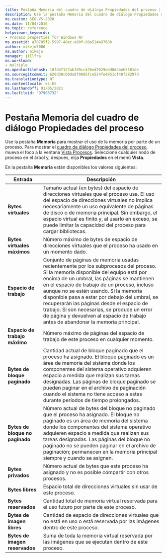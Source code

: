 ```yaml
---
title: Pestaña Memoria del cuadro de diálogo Propiedades del proceso | Microsoft Docs
description: Use la pestaña Memoria del cuadro de diálogo Propiedades del proceso para ver cómo usa la memoria un proceso. Se proporciona información sobre el espacio usado, el espacio compartido y el espacio virtual utilizado.
ms.custom: SEO-VS-2020
ms.date: 11/04/2016
ms.topic: reference
helpviewer_keywords:
- Process properties for Windows NT
ms.assetid: a70785f2-5997-40ec-a90f-80a52449768b
author: mikejo5000
ms.author: mikejo
manager: jillfra
ms.workload:
- multiple
ms.openlocfilehash: 10fd47127abfd9cc476ed7029edd0dbbeb5501de
ms.sourcegitcommit: 620d30c60da8f9805fce524fe4951cf40f28297d
ms.translationtype: HT
ms.contentlocale: es-ES
ms.lasthandoff: 01/05/2021
ms.locfileid: "97903732"
---
```

# <a name="memory-tab-process-properties-dialog-box"></a>Pestaña Memoria del cuadro de diálogo Propiedades del proceso
Use la pestaña **Memoria** para mostrar el uso de la memoria por parte de un proceso. Para mostrar el [cuadro de diálogo Propiedades del proceso](../debugger/process-properties-dialog-box.md), mueva el foco a la ventana [Vista Procesos](../debugger/processes-view.md). Seleccione cualquier nodo de proceso en el árbol y, después, elija **Propiedades** en el menú **Vista**.

 En la pestaña **Memoria** están disponibles los valores siguientes:

|Entrada|Descripción|
|-----------|-----------------|
|**Bytes virtuales**|Tamaño actual (en bytes) del espacio de direcciones virtuales que el proceso usa. El uso del espacio de direcciones virtuales no implica necesariamente un uso equivalente de páginas de disco o de memoria principal. Sin embargo, el espacio virtual es finito y, al usarlo en exceso, se puede limitar la capacidad del proceso para cargar bibliotecas.|
|**Bytes virtuales máximos**|Número máximo de bytes de espacio de direcciones virtuales que el proceso ha usado en un momento dado.|
|**Espacio de trabajo**|Conjunto de páginas de memoria usadas recientemente por los subprocesos del proceso. Si la memoria disponible del equipo está por encima de un umbral, las páginas se mantienen en el espacio de trabajo de un proceso, incluso aunque no se estén usando. Si la memoria disponible pasa a estar por debajo del umbral, se recuperarán las páginas desde el espacio de trabajo. Si son necesarias, se produce un error de página y devuelven al espacio de trabajo antes de abandonar la memoria principal.|
|**Espacio de trabajo máximo**|Número máximo de páginas del espacio de trabajo de este proceso en cualquier momento.|
|**Bytes de bloque paginado**|Cantidad actual de bloque paginado que el proceso ha asignado. El bloque paginado es un área de memoria del sistema donde los componentes del sistema operativo adquieren espacio a medida que realizan sus tareas designadas. Las páginas de bloque paginado se pueden paginar en el archivo de paginación cuando el sistema no tiene acceso a estas durante períodos de tiempo prolongados.|
|**Bytes de bloque no paginado**|Número actual de bytes del bloque no paginado que el proceso ha asignado. El bloque no paginado es un área de memoria del sistema donde los componentes del sistema operativo adquieren espacio a medida que realizan sus tareas designadas. Las páginas del bloque no paginado no se pueden paginar en el archivo de paginación; permanecen en la memoria principal siempre y cuando se asignen.|
|**Bytes privados**|Número actual de bytes que este proceso ha asignado y no es posible compartir con otros procesos.|
|**Bytes libres**|Espacio total de direcciones virtuales sin usar de este proceso.|
|**Bytes reservados**|Cantidad total de memoria virtual reservada para el uso futuro por parte de este proceso.|
|**Bytes de imagen libres**|Cantidad de espacio de direcciones virtuales que no está en uso o está reservada por las imágenes dentro de este proceso.|
|**Bytes de imagen reservados**|Suma de toda la memoria virtual reservada por las imágenes que se ejecutan dentro de este proceso.|
